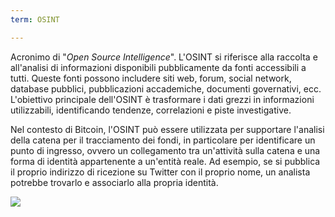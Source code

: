 ```yaml
---
term: OSINT

---
```

Acronimo di "*Open Source Intelligence*". L'OSINT si riferisce alla raccolta e all'analisi di informazioni disponibili pubblicamente da fonti accessibili a tutti. Queste fonti possono includere siti web, forum, social network, database pubblici, pubblicazioni accademiche, documenti governativi, ecc. L'obiettivo principale dell'OSINT è trasformare i dati grezzi in informazioni utilizzabili, identificando tendenze, correlazioni e piste investigative.

Nel contesto di Bitcoin, l'OSINT può essere utilizzata per supportare l'analisi della catena per il tracciamento dei fondi, in particolare per identificare un punto di ingresso, ovvero un collegamento tra un'attività sulla catena e una forma di identità appartenente a un'entità reale. Ad esempio, se si pubblica il proprio indirizzo di ricezione su Twitter con il proprio nome, un analista potrebbe trovarlo e associarlo alla propria identità.

![](../../dictionnaire/assets/28.webp)